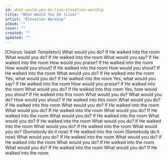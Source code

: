 ```yaml
---
id: what-would-you-do-live-elevation-worship
title: "What Would You Do (Live)"
artist: "Elevation Worship"
album: ""
cover: ""
created: ""
updated: ""
---
```


[Chorus: Isaiah Templeton]
What would you do?
If He walked into the room
What would you do?
If He walked into the room
What would you say?
If He walked into the room
How would you praise?
If He walked into the room
How would you shout?
If He walked into the room
How would you shout?
If He walked into the room
What would you do?
If He walked into the room
Yes, what would you do?
If He walked into the room
Yes, what would you say?
If He walked into the room
How would you praise?
If He walked into the room
What would you do?
If He walked into this room
Yes, how would you shout?
If He walked into this room
What would you do?
What would you do?
How would you shout?
If He walked into this room
What would you do?
If He walked into this room
What would you do?
If He walked into the room
What would you do?
If He walked into the room
What would you do?
If He walked into the room
What would you do?
If He walked into the room
What would you do?
If He walked into the room
What would you do?
If He walked into the room
What would you do?
If He walked into the room
What would you do? (Somebody do it now)
If He walked into the room (Somebody do it now)
What would you do?
If He walked into the room
What would you do?
If He walked into the room
What would you do?
If He walked into the room
What would you do?
If He walked into the room
What would you do?
If He walked into the room